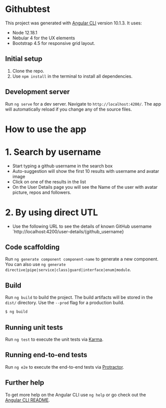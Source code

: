 # Githubtest

This project was generated with [Angular CLI](https://github.com/angular/angular-cli) version 10.1.3.
It uses: 
- Node 12.18.1
- Nebular 4 for the UX elements
- Bootstrap 4.5 for responsive grid layout.

## Initial setup

1. Clone the repo.
2. Use `npm install` in the terminal to install all dependencies.

## Development server

Run `ng serve` for a dev server. Navigate to `http://localhost:4200/`. The app will automatically reload if you change any of the source files.

# How to use the app

# 1. Search by username
  - Start typing a github username in the search box
  - Auto-suggestion will show the first 10 results with username and avatar image
  - Click on one of the results in the list
  - On the User Details page you will see the Name of the user with avatar picture, repos and followers.
  
# 2. By using direct UTL
- Use the following URL to see the details of known GitHub username
`http://localhost:4200/user-details/{github_username}

## Code scaffolding

Run `ng generate component component-name` to generate a new component. You can also use `ng generate directive|pipe|service|class|guard|interface|enum|module`.

## Build

Run `ng build` to build the project. The build artifacts will be stored in the `dist/` directory. Use the `--prod` flag for a production build.

```sh
$ ng build
```

## Running unit tests

Run `ng test` to execute the unit tests via [Karma](https://karma-runner.github.io).

## Running end-to-end tests

Run `ng e2e` to execute the end-to-end tests via [Protractor](http://www.protractortest.org/).

## Further help

To get more help on the Angular CLI use `ng help` or go check out the [Angular CLI README](https://github.com/angular/angular-cli/blob/master/README.md).
